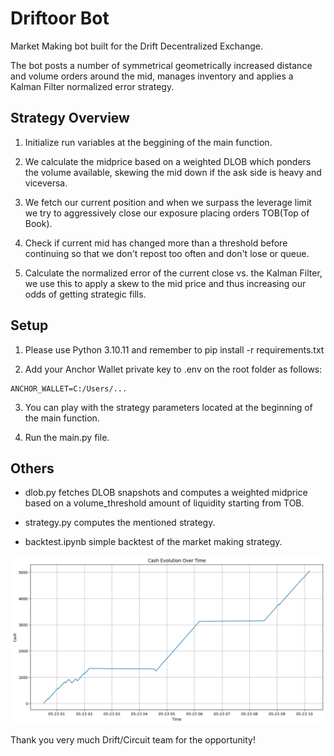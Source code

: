 # Driftoor Bot

Market Making bot built for the Drift Decentralized Exchange. 

The bot posts a number of symmetrical geometrically increased distance and volume orders around the mid, manages inventory and applies a Kalman Filter normalized error strategy.

## Strategy Overview

1. Initialize run variables at the beggining of the main function.

2. We calculate the midprice based on a weighted DLOB which ponders the volume available, skewing the mid down if the ask side is heavy and viceversa. 

3. We fetch our current position and when we surpass the leverage limit we try to aggressively close our exposure placing orders TOB(Top of Book).

4. Check if current mid has changed more than a threshold before continuing so that we don't repost too often and don't lose or queue.

5. Calculate the normalized error of the current close vs. the Kalman Filter, we use this to apply a skew to the mid price and thus increasing our odds of getting strategic fills.

## Setup

1. Please use Python 3.10.11 and remember to pip install -r requirements.txt

2. Add your Anchor Wallet private key to .env on the root folder as follows: 
```
ANCHOR_WALLET=C:/Users/...
```

3. You can play with the strategy parameters located at the beginning of the main function.

4. Run the main.py file.

## Others

* dlob.py fetches DLOB snapshots and computes a weighted midprice based on a volume_threshold amount of liquidity starting from TOB. 

* strategy.py computes the mentioned strategy.

* backtest.ipynb simple backtest of the market making strategy.

![](./backtest_cash_evolution.png)

Thank you very much Drift/Circuit team for the opportunity!
